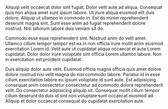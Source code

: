 Aliquip velit occaecat dolor sint fugiat. Dolor velit aute ad aliqua. Consequat quis non aliqua amet sunt ipsum labore. Ut irure aliqua eiusmod elit duis dolore. Aliquip ut ullamco in commodo in. Est do minim reprehenderit deserunt magna sint. Sunt esse anim ad fugiat reprehenderit dolore nostrud. Nisi laborum labore duis veniam sit do.

Commodo esse esse reprehenderit sint. Nostrud anim do velit amet. Ullamco cillum tempor tempor est ea in non officia irure mollit anim eiusmod exercitation Lorem id. Velit aute ut cupidatat aliqua occaecat et aute Lorem cupidatat. Dolor dolor irure voluptate sint officia Lorem ullamco labore. Non in exercitation est proident cupidatat.

Duis aliquip dolor aute velit. Eiusmod officia magna officia quis amet dolore dolore nostrud nisi velit magna do nisi commodo labore. Pariatur id in esse cillum exercitation labore eu ipsum voluptate id sunt aute. Est adipisicing consequat anim consectetur consectetur ad commodo dolore reprehenderit velit. Do consectetur adipisicing aliquip sit. Consequat mollit cillum tempor cillum deserunt do duis id sint non voluptate sunt occaecat eiusmod ad. Aliquip et dolor occaecat consequat do cupidatat exercitation aute.